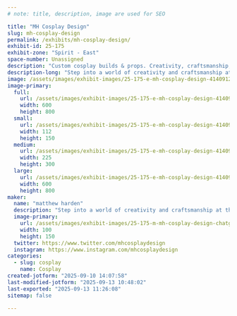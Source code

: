 ```yaml
---
# note: title, description, image are used for SEO

title: "MH Cosplay Design"
slug: mh-cosplay-design
permalink: /exhibits/mh-cosplay-design/
exhibit-id: 25-175
exhibit-zone: "Spirit - East"
space-number: Unassigned
description: "Custom cosplay builds & props. Creativity, craftsmanship, and wearable art!"
description-long: "Step into a world of creativity and craftsmanship at the MH Cosplay Design booth. Featuring custom-built armor, props, and costumes inspired by gaming, anime, and fantasy worlds, our display showcases the artistry behind cosplay. Visitors can view full-scale builds, learn about the design and fabrication process, and connect with a creator passionate about bringing characters to life. Whether you’re a seasoned cosplayer or just curious, the booth offers inspiration, conversation, and a closer look at how imagination transforms into wearable art."
image: /assets/images/exhibit-images/25-175-e-mh-cosplay-design-4140912b2f04b97c37e724f7c86bf04d-225x300.jpg
image-primary: 
  full:
    url: /assets/images/exhibit-images/25-175-e-mh-cosplay-design-4140912b2f04b97c37e724f7c86bf04d-full.jpg
    width: 600
    height: 800
  small:
    url: /assets/images/exhibit-images/25-175-e-mh-cosplay-design-4140912b2f04b97c37e724f7c86bf04d-112x150.jpg
    width: 112
    height: 150
  medium:
    url: /assets/images/exhibit-images/25-175-e-mh-cosplay-design-4140912b2f04b97c37e724f7c86bf04d-225x300.jpg
    width: 225
    height: 300
  large:
    url: /assets/images/exhibit-images/25-175-e-mh-cosplay-design-4140912b2f04b97c37e724f7c86bf04d-600x800.jpg
    width: 600
    height: 800
maker: 
  name: "matthew harden"
  description: "Step into a world of creativity and craftsmanship at the MH Cosplay Design booth. Featuring custom-built armor, props, and costumes inspired by gaming, anime, and fantasy worlds, our display showcases the artistry behind cosplay. Visitors can view full-scale builds, learn about the design and fabrication process, and connect with a creator passionate about bringing characters to life. Whether you’re a seasoned cosplayer or just curious, the booth offers inspiration, conversation, and a closer look at how imagination transforms into wearable art."
  image-primary:
    url: /assets/images/exhibit-images/25-175-m-mh-cosplay-design-chatgpt-image-jul-8-2025-04-51-15-pm-100x150.png
    width: 100
    height: 150
  twitter: https://www.twitter.com/mhcosplaydesign
  instagram: https://www.instagram.com/mhcosplaydesign
categories: 
  - slug: cosplay
    name: Cosplay
created-jotform: "2025-09-10 14:07:58"
last-modified-jotform: "2025-09-13 10:48:02"
last-exported: "2025-09-13 11:26:08"
sitemap: false

---
```

